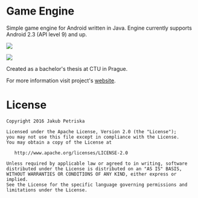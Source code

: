 # Game Engine
Simple game engine for Android written in Java.
Engine currently supports Android 2.3 (API level 9) and up.

![](https://jakubpetriska.github.io/GameEngine/images/showcase.png)

![](https://jakubpetriska.github.io/GameEngine/images/sample.png)

Created as a bachelor's thesis at CTU in Prague.

For more information visit project's [website][1].

# License

    Copyright 2016 Jakub Petriska

    Licensed under the Apache License, Version 2.0 (the "License");
    you may not use this file except in compliance with the License.
    You may obtain a copy of the License at

       http://www.apache.org/licenses/LICENSE-2.0

    Unless required by applicable law or agreed to in writing, software
    distributed under the License is distributed on an "AS IS" BASIS,
    WITHOUT WARRANTIES OR CONDITIONS OF ANY KIND, either express or implied.
    See the License for the specific language governing permissions and
    limitations under the License.



[1]: http://jakubpetriska.github.io/GameEngine/